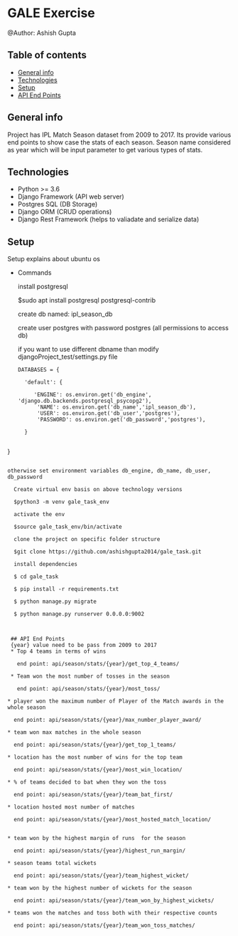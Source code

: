 # GALE Exercise
@Author: Ashish Gupta


## Table of contents
* [General info](#general-info)
* [Technologies](#technologies)
* [Setup](#setup)
* [API End Points](#api-end-points)

## General info
Project has IPL Match Season dataset from 2009 to 2017. Its provide various end points to show case the stats of each season. Season name considered as year which will be input parameter to get various types of stats.

## Technologies
* Python >= 3.6
* Django Framework (API web server)
* Postgres SQL (DB Storage)
* Django ORM (CRUD operations)
* Django Rest Framework (helps to valiadate and serialize data)

## Setup
Setup explains about ubuntu os
* Commands

  install postgresql
  
  $sudo apt install postgresql postgresql-contrib
  
  create db named: ipl_season_db 
  
  create user postgres with password postgres (all permissions to access db)
  
  if you want to use different dbname than modify djangoProject_test/settings.py file
  
  ```
  DATABASES = {
  
    'default': {
    
       'ENGINE': os.environ.get('db_engine', 'django.db.backends.postgresql_psycopg2'),
        'NAME': os.environ.get('db_name','ipl_season_db'),
        'USER': os.environ.get('db_user','postgres'),
        'PASSWORD': os.environ.get('db_password','postgres'),
        
    }
    
}
```

otherwise set environment variables db_engine, db_name, db_user, db_password

  Create virtual env basis on above technology versions
  
  $python3 -m venv gale_task_env
  
  activate the env
  
  $source gale_task_env/bin/activate
  
  clone the project on specific folder structure
  
  $git clone https://github.com/ashishgupta2014/gale_task.git
  
  install dependencies
  
  $ cd gale_task
  
  $ pip install -r requirements.txt
  
  $ python manage.py migrate
  
  $ python manage.py runserver 0.0.0.0:9002
 
 
 
 ## API End Points
 {year} value need to be pass from 2009 to 2017
 * Top 4 teams in terms of wins
 
   end point: api/season/stats/{year}/get_top_4_teams/
 
 * Team won the most number of tosses in the season
 
   end point: api/season/stats/{year}/most_toss/
        
* player won the maximum number of Player of the Match awards in the whole season

  end point: api/season/stats/{year}/max_number_player_award/
  
* team won max matches in the whole season

  end point: api/season/stats/{year}/get_top_1_teams/
 
* location has the most number of wins for the top team

  end point: api/season/stats/{year}/most_win_location/
  
* % of teams decided to bat when they won the toss

  end point: api/season/stats/{year}/team_bat_first/
  
* location hosted most number of matches

  end point: api/season/stats/{year}/most_hosted_match_location/
  
  
* team won by the highest margin of runs  for the season

  end point: api/season/stats/{year}/highest_run_margin/
  
* season teams total wickets

  end point: api/season/stats/{year}/team_highest_wicket/
  
* team won by the highest number of wickets for the season

  end point: api/season/stats/{year}/team_won_by_highest_wickets/ 
  
* teams won the matches and toss both with their respective counts

  end point: api/season/stats/{year}/team_won_toss_matches/
  
  
